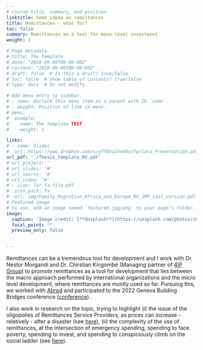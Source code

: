 ```yaml
---
# Course title, summary, and position.
linktitle: Some ideas on remittances
title: Remittances - what for?
toc: false
summary: Remittances as a tool for meso-level investment
weight: 1

# Page metadata.
# title: The Template
# date: "2018-09-09T00:00:00Z"
# lastmod: "2018-09-09T00:00:00Z"
# draft: false  # Is this a draft? true/false
# toc: false  # Show table of contents? true/false
# type: docs  # Do not modify.

# Add menu entry to sidebar.
# - name: Declare this menu item as a parent with ID `name`.
# - weight: Position of link in menu.
# menu:
#  example:
#    name: The template TEST
#    weight: 1

links: 
# - name: Slides
#  url: https://www.dropbox.com/s/yff0zuihe49szfp/Cata_Presentation.pdf?dl=0
url_pdf: './Thesis_template_RV.pdf'
# url_project: ''
# url_slides: '#'
# url_source: '#'
# url_video: '#'
# - icon: far fa-file-pdf
#  icon_pack: fa
#  url: img/Family_Migration_Africa_and_Europe_RV_JMP_last_version.pdf
# Featured image
# To use, add an image named `featured.jpg/png` to your page's folder. 
image:
  caption: 'Image credit: [**Unsplash**](https://unsplash.com/photos/s9CC2SKySJM)'
  focal_point: ""
  preview_only: false


---
```



Remittances can be a tremendous tool for development and I work with Dr. Nestor Morgandi and Dr. Chirstian Kingombé (Managing partner of [4IP Group](http://4ipgroup.org/)) to promote remittances as a tool for development that lies between the macro approach performed by international organizations and the micro level development, where remittances are mostly used so far. Pursuing this, we worked with [Abrod](https://a-brod.com/) and participated to the 2022 Geneva Building Bridges conference ([conference](https://www.youtube.com/watch?v=wBXGulGi5WI)). 

I also work in research on the topic, trying to highlight (i) the issue of the oligopolies of Remittances Service Providers, as prices can increase - relatively - after a disaster (see [here](https://remivine.com/publication/3-remittances-costs-catastrophes/)), (ii) the complexity of the use of remittances, at the intersection of emergency spending, spending to face poverty, spending to invest, and spending to conspiciously climb on the social ladder (see [here](https://remivine.com/publication/2-tajikistan-remittances/)). 






